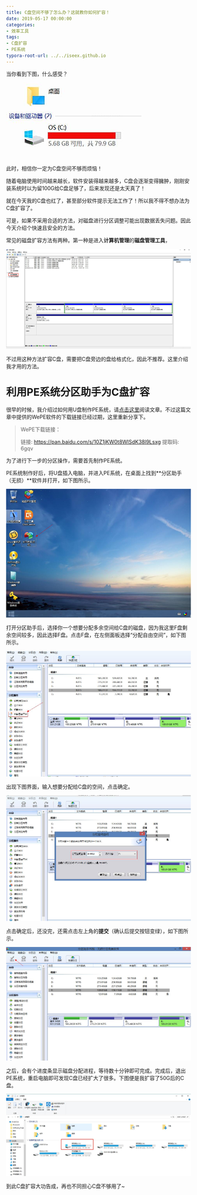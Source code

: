 ```yaml
---
title: C盘空间不够了怎么办？这就教你如何扩容！
date: 2019-05-17 00:00:00
categories:
- 效率工具
tags:
- C盘扩容
- PE系统
typora-root-url: ../../iseex.github.io
---
```


当你看到下图，什么感受？

![](/assets/images/posts/Tools/c-red.jpg)

此时，相信你一定为C盘空间不够而烦恼！

随着电脑使用时间越来越长，软件安装得越来越多，C盘会逐渐变得臃肿，刚刚安装系统时以为留100G给C盘足够了，后来发现还是太天真了！

就在今天我的C盘也红了，甚至部分软件提示无法工作了！所以我不得不想办法为C盘扩容了。

可是，如果不采用合适的方法，对磁盘进行分区调整可能出现数据丢失问题。因此今天介绍个快速且安全的方法。

常见的磁盘扩容方法有两种。第一种是进入**计算机管理**的**磁盘管理工具**，

![](/assets/images/posts/Tools/disk-management.jpg)

不过用这种方法扩容C盘，需要把C盘旁边的盘给格式化，因此不推荐。这里介绍我才用的方法。

# 利用PE系统分区助手为C盘扩容

很早的时候，我介绍过如何用U盘制作PE系统，请[点击这里](https://mp.weixin.qq.com/s/YWPzYmUy7EMPdomcQw5NlA)阅读文章。不过这篇文章中提供的WePE软件的下载链接已经过期，这里重新分享下。

>WePE下载链接：
>
>链接: https://pan.baidu.com/s/10Z1jKW0t8WlSdK38l9Lsxg 提取码: 6gqv 

为了进行下一步的分区操作，需要首先制作PE系统。

PE系统制作好后，将U盘插入电脑，并进入PE系统，在桌面上找到**分区助手（无损）**软件并打开，如下图所示。

![](/assets/images/posts/Tools/PE-disk-helper.jpg)

打开分区助手后，选择你一个想要分配多余空间给C盘的磁盘，因为我这里F盘剩余空间较多，因此选择F盘。点击F盘，在左侧面板选择“分配自由空间”，如下图所示。

![](/assets/images/posts/Tools/PE-disk-select.jpg)

出现下图界面，输入想要分配给C盘的空间，点击确定。

![](/assets/images/posts/Tools/PE-cut-disk.jpg)

点击确定后，还没完，还需点击左上角的**提交**（确认后提交按钮变绿），如下图所示。

![](/assets/images/posts/Tools/PE-confirm-cut.jpg)

之后，会有个进度条显示磁盘分配进程，等待数十分钟即可完成。完成后，退出PE系统，重启电脑即可发现C盘已经扩大了很多。下图便是我扩容了50G后的C盘。

![](/assets/images/posts/Tools/disk-extension-finished.jpg)

到此C盘扩容大功告成，再也不同担心C盘不够用了~